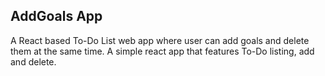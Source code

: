 ## AddGoals App
A React based To-Do List web app where user can add goals and delete them at the same time.
A simple react app that features To-Do listing, add and delete.

